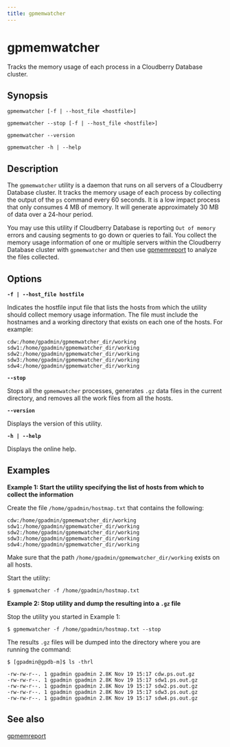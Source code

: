 ```yaml
---
title: gpmemwatcher
---
```


# gpmemwatcher

Tracks the memory usage of each process in a Cloudberry Database cluster.

## Synopsis

```shell
gpmemwatcher [-f | --host_file <hostfile>]   
        
gpmemwatcher --stop [-f | --host_file <hostfile>]  

gpmemwatcher --version

gpmemwatcher -h | --help
```

## Description

The `gpmemwatcher` utility is a daemon that runs on all servers of a Cloudberry Database cluster. It tracks the memory usage of each process by collecting the output of the `ps` command every 60 seconds. It is a low impact process that only consumes 4 MB of memory. It will generate approximately 30 MB of data over a 24-hour period.

You may use this utility if Cloudberry Database is reporting `Out of memory` errors and causing segments to go down or queries to fail. You collect the memory usage information of one or multiple servers within the Cloudberry Database cluster with `gpmemwatcher` and then use [gpmemreport](/docs/db-utilities/db-util-gpmemreport.md) to analyze the files collected.

## Options

**`-f | --host_file hostfile`**

Indicates the hostfile input file that lists the hosts from which the utility should collect memory usage information. The file must include the hostnames and a working directory that exists on each one of the hosts. For example:

```shell
cdw:/home/gpadmin/gpmemwatcher_dir/working
sdw1:/home/gpadmin/gpmemwatcher_dir/working
sdw2:/home/gpadmin/gpmemwatcher_dir/working
sdw3:/home/gpadmin/gpmemwatcher_dir/working
sdw4:/home/gpadmin/gpmemwatcher_dir/working
```

**`--stop`**

Stops all the `gpmemwatcher` processes, generates `.gz` data files in the current directory, and removes all the work files from all the hosts.

**`--version`**

Displays the version of this utility.

**`-h | --help`**

Displays the online help.

## Examples

**Example 1: Start the utility specifying the list of hosts from which to collect the information**

Create the file `/home/gpadmin/hostmap.txt` that contains the following:

```shell
cdw:/home/gpadmin/gpmemwatcher_dir/working
sdw1:/home/gpadmin/gpmemwatcher_dir/working
sdw2:/home/gpadmin/gpmemwatcher_dir/working
sdw3:/home/gpadmin/gpmemwatcher_dir/working
sdw4:/home/gpadmin/gpmemwatcher_dir/working
```

Make sure that the path `/home/gpadmin/gpmemwatcher_dir/working` exists on all hosts.

Start the utility:

```shell
$ gpmemwatcher -f /home/gpadmin/hostmap.txt
```

**Example 2: Stop utility and dump the resulting into a `.gz` file**

Stop the utility you started in Example 1:

```shell
$ gpmemwatcher -f /home/gpadmin/hostmap.txt --stop
```

The results `.gz` files will be dumped into the directory where you are running the command:

```shell
$ [gpadmin@gpdb-m]$ ls -thrl

-rw-rw-r--. 1 gpadmin gpadmin 2.8K Nov 19 15:17 cdw.ps.out.gz
-rw-rw-r--. 1 gpadmin gpadmin 2.8K Nov 19 15:17 sdw1.ps.out.gz
-rw-rw-r--. 1 gpadmin gpadmin 2.8K Nov 19 15:17 sdw2.ps.out.gz
-rw-rw-r--. 1 gpadmin gpadmin 2.8K Nov 19 15:17 sdw3.ps.out.gz
-rw-rw-r--. 1 gpadmin gpadmin 2.8K Nov 19 15:17 sdw4.ps.out.gz
```

## See also

[gpmemreport](/docs/db-utilities/db-util-gpmemreport.md)
